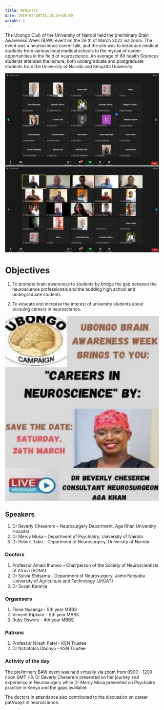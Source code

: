 ```yaml
---
title: Webinars
date: 2019-02-28T15:15:34+10:00
weight: 3
---
```


The Ubongo Club of the University of Nairobi held the preliminary Brain Awareness Week
(BAW) event on the 26 th of March 2022 via zoom. The event was a neuroscience career
talk, and the aim was to introduce medical students from various local medical schools to
the myriad of career opportunities in the field of neuroscience.
An average of 80 health Sciences students attended the lecture, both undergraduate and
postgraduate students from the University of Nairobi and Kenyatta University.

![Webinars](/images/services/Screenshot_20231101_075523_Docs.jpg)
![Webinars](/images/services/Screenshot_20231101_075545_Docs.jpg)

# Objectives
1. To promote brain awareness to students by bridge the gap between the neuroscience
professionals and the budding high school and undergraduate students

2. To educate and increase the interest of university students about pursuing careers in
neuroscience.

![Webinars](/images/services/Screenshot_20231101_075510_Docs.jpg)

## Speakers
1. Dr Beverly Cheserem – Neurosurgery Department, Aga Khan
University Hospital
2. Dr Mercy Musa – Department of Psychiatry, University of Nairobi
3. Dr Robert Tabu – Department of Neurosurgery, University of Nairobi

### Doctors
1. Professor Amadi Ihunwo – Chairperson of the Society of Neuroscientists
of Africa (SONA)
2. Dr Sylvia Shitsama - Department of Neurosurgery, Jomo Kenyatta University
of Agriculture and Technology (JKUAT)
3. Dr Susan Karanja

### Organisers
1. Fiona Nyaanga - 5th year MBBS
2. Vincent Kipkorir - 5th year MBBS
3. Ruby Oswere - 4th year MBBS

### Patrons
1. Professor Nilesh Patel - KSN Trustee
2. Dr Nchafatso Obonyo - KSN Trustee

### Activity of the day
The preliminary BAW event was held virtually via zoom from 0900 - 1200 noon GMT +3.
Dr Beverly Cheserem presented on her journey and experience in Neurosurgery while
Dr Mercy Musa presented on Psychiatry practice in Kenya and the gaps available.

The doctors in attendance also contributed to the discussion on career pathways in
neuroscience.
